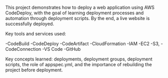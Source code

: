This project demonstrates how to deploy a web application using AWS CodeDeploy, with the goal of learning deployment processes and automation through deployment scripts. 
By the end, a live website is successfully deployed.

Key tools and services used:

-CodeBuild
-CodeDeploy
-CodeArtifact
-CloudFormation
-IAM
-EC2 
-S3, 
-CodeConnection
-VS Code
-GitHub

Key concepts learned: deployments, deployment groups, deployment scripts, the role of appspec.yml, and the importance of rebuilding the project before deployment.
